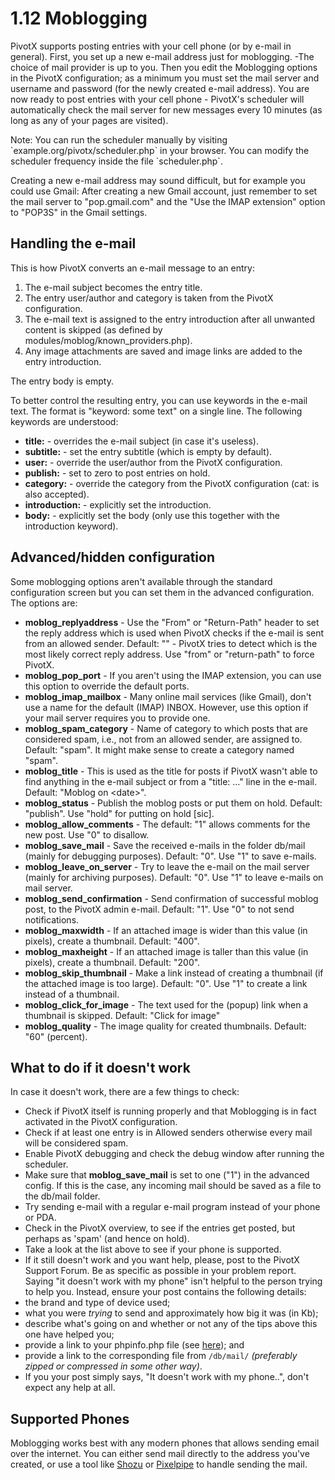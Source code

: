 # 1.12 Moblogging

PivotX supports posting entries with your cell phone (or by e-mail in general).
First, you set up a new e-mail address just for moblogging. -The choice of mail
provider is up to you. Then you edit the Moblogging options in the PivotX
configuration; as a minimum you must set the mail server and username and password (for the newly
created e-mail address). You are now ready to post entries with your
cell phone - PivotX's scheduler will automatically check the mail server for new
messages every 10 minutes (as long as any of your pages are visited).

<p markdown="1" class="note">Note: You can run the scheduler manually by visiting
`example.org/pivotx/scheduler.php` in your browser. You can modify the scheduler
frequency inside the file `scheduler.php`.</p>

Creating a new e-mail address may sound difficult, but for example you could use Gmail:
After creating a new Gmail account, just remember to set the mail server to "pop.gmail.com"
and the "Use the IMAP extension" option to "POP3S" in the Gmail settings.

Handling the e-mail
-------------------

This is how PivotX converts an e-mail message to an entry:

1.  The e-mail subject becomes the entry title.
2.  The entry user/author and category is taken from the PivotX configuration.
3.  The e-mail text is assigned to the entry introduction after all unwanted
content is skipped (as defined by modules/moblog/known_providers.php).
4.  Any image attachments are saved and image links are added to the entry introduction.

The entry body is empty.

To better control the resulting entry, you can use keywords in the e-mail text.
The format is "keyword: some text" on a single line. The following keywords are understood:

*   **title:** - overrides the e-mail subject (in case it's useless).
*   **subtitle:** - set the entry subtitle (which is empty by default).
*   **user:** - override the user/author from the PivotX configuration.
*   **publish:** - set to zero to post entries on hold.
*   **category:** - override the category from the PivotX configuration (cat: is also accepted).
*   **introduction:** - explicitly set the introduction.
*   **body:** - explicitly set the body (only use this together with the introduction keyword).

Advanced/hidden configuration
-----------------------------

Some moblogging options aren't available through the standard configuration
screen but you can set them in the advanced configuration. The options are:

*   **moblog_replyaddress** - Use the "From" or "Return-Path" header to set the
reply address which is used when PivotX checks if the e-mail is sent from an
allowed sender. Default: "" - PivotX tries to detect which is the most likely
correct reply address. Use "from" or "return-path" to force PivotX.
*   **moblog\_pop\_port** - If you aren't using the IMAP extension, you can use
this option to override the default ports.
*   **moblog\_imap\_mailbox** - Many online mail services (like Gmail), don't use
a name for the default (IMAP) INBOX. However, use this option if your mail server requires you to
provide one.
*   **moblog\_spam\_category** - Name of category to which posts that are considered
spam, i.e., not from an allowed sender, are assigned to. Default: "spam". It might
make sense to create a category named "spam".
*   **moblog_title** - This is used as the title for posts if PivotX wasn't able
to find anything in the e-mail subject or from a "title: …" line in the e-mail.
Default: "Moblog on <date\>".
*   **moblog_status** - Publish the moblog posts or put them on hold. Default:
"publish". Use "hold" for putting on hold [sic].
*   **moblog\_allow\_comments** - The default: "1" allows comments for the new post.
Use "0" to disallow.
*   **moblog\_save\_mail** - Save the received e-mails in the folder db/mail (mainly for debugging
purposes). Default: "0". Use "1" to save e-mails.
*   **moblog\_leave\_on_server** - Try to leave the e-mail on the mail server (mainly for archiving purposes). Default: "0". Use "1" to leave e-mails on mail server.
*   **moblog\_send\_confirmation** - Send confirmation of successful moblog post,
to the PivotX admin e-mail. Default: "1". Use "0" to not send notifications.
*   **moblog_maxwidth** - If an attached image is wider than this value (in pixels),
create a thumbnail. Default: "400".
*   **moblog_maxheight** - If an attached image is taller than this value (in pixels),
create a thumbnail. Default: "200".
*   **moblog\_skip\_thumbnail** - Make a link instead of creating a thumbnail (if the
attached image is too large). Default: "0". Use "1" to create a link instead of a thumbnail.
*   **moblog\_click\_for_image** - The text used for the (popup) link when a
thumbnail is skipped. Default: "Click for image"
*   **moblog_quality** - The image quality for created thumbnails. Default:
"60" (percent).

What to do if it doesn't work
-----------------------------

In case it doesn't work, there are a few things to check:

*   Check if PivotX itself is running properly and that Moblogging is
in fact activated in the PivotX configuration.
*   Check if at least one entry is in Allowed senders otherwise every mail will be considered spam.
*   Enable PivotX debugging and check the debug window after running the scheduler.
*   Make sure that **moblog\_save\_mail** is set to one ("1") in the advanced config. If
this is the case, any incoming mail should be saved as a file to the db/mail folder.
*   Try sending e-mail with a regular e-mail program instead of your phone or PDA.
*   Check in the PivotX overview, to see if the entries get posted, but perhaps
as 'spam' (and hence on hold).
*   Take a look at the list above to see if your phone is supported.
*   If it still doesn't work and you want help, please, post to the PivotX Support
Forum. Be as specific as possible in your problem report. Saying "it doesn't work
with my phone" isn't helpful to the person trying to help you.
Instead, ensure your post contains the following details:
*   the brand and type of device used;
*   what you were *trying* to send and approximately how big it was (in Kb);
*   describe what's going on and whether or not any of the tips above this one have helped you;
*   provide a link to your phpinfo.php file (see [here][1]); and
*   provide a link to the corresponding file from `/db/mail/` *(preferably
zipped or compressed in some other way)*.
*   If you your post simply says, "It doesn't work with my phone..", don't
expect any help at all.

Supported Phones
----------------

Moblogging works best with any modern phones that allows
sending email over the internet. You can either send mail directly to the address
you've created, or use a tool like [Shozu][2] or [Pixelpipe][3] to handle sending the mail.

 [1]: /page/app-e#phpinfo "your_friend_phpinfo"
 [2]: http://shozu.com "Shozu"
 [3]: http://pixelpipe.com
